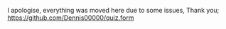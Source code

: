 I apologise, everything was moved here due to some issues, Thank you; https://github.com/Dennis00000/quiz.form
